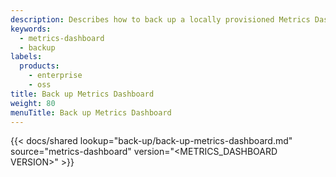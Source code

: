 ```yaml
---
description: Describes how to back up a locally provisioned Metrics Dashboard instance.
keywords:
  - metrics-dashboard
  - backup
labels:
  products:
    - enterprise
    - oss
title: Back up Metrics Dashboard
weight: 80
menuTitle: Back up Metrics Dashboard
---
```


{{< docs/shared lookup="back-up/back-up-metrics-dashboard.md" source="metrics-dashboard" version="<METRICS_DASHBOARD VERSION>" >}}
